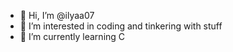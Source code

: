 - 👋 Hi, I’m @ilyaa07
- 👀 I’m interested in coding and tinkering with stuff
- 🌱 I’m currently learning C


<!---
ilyaa07/ilyaa07 is a ✨ special ✨ repository because its `README.md` (this file) appears on your GitHub profile.
You can click the Preview link to take a look at your changes.
--->
